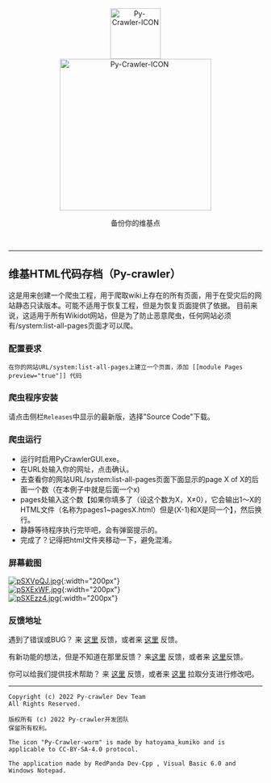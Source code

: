 <div class="center" align="center">
  <a href="#">
    <img alt="Py-Crawler-ICON" src="https://helloosdisk.wikidot.com/local--files/file:github/Pyc" width="100px">
  </a><br/>
  <img alt="Py-Crawler-ICON" src="https://helloosdisk.wikidot.com/local--files/file:github/pyctext.png" width="300px">
  <p>备份你的维基点</p>
  <img alt="" src="https://img.shields.io/github/license/HelloOSMe/Py-crawler">&nbsp;&nbsp;<img alt="" src="https://img.shields.io/github/v/release/HelloOSMe/Py-Crawler?include_prereleases">&nbsp;&nbsp;<img alt="" src="https://img.shields.io/github/stars/HelloOSMe/Py-crawler">
</div>

----------

## 维基HTML代码存档（Py-crawler）

这是用来创建一个爬虫工程，用于爬取wiki上存在的所有页面，用于在受灾后的网站静态只读版本。可能不适用于恢复工程，但是为恢复页面提供了依据。
目前来说，这适用于所有Wikidot网站，但是为了防止恶意爬虫，任何网站必须有/system:list-all-pages页面才可以爬。

### **配置要求**

```
在你的网站URL/system:list-all-pages上建立一个页面，添加 [[module Pages preview="true"]] 代码
```

### **爬虫程序安装**
请点击侧栏`Releases`中显示的最新版，选择"Source Code"下载。

### **爬虫运行**
* 运行时启用PyCrawlerGUI.exe。
* 在URL处输入你的网址，点击确认。
* 去查看你的网站URL/system:list-all-pages页面下面显示的page X of X的后面一个数（在本例子中就是后面一个x)
* pages处输入这个数【如果你填多了（设这个数为X，X≠0），它会输出1～X的HTML文件（名称为pages1~pagesX.html）但是(X-1)和X是同一个】，然后换行。
* 静静等待程序执行完毕吧，会有弹窗提示的。
* 完成了？记得把html文件夹移动一下，避免混淆。

### 屏幕截图
[![pSXVpQJ.jpg](https://s1.ax1x.com/2023/02/20/pSXVpQJ.jpg)](https://imgse.com/i/pSXVpQJ){:width="200px"}  
[![pSXExWF.jpg](https://s1.ax1x.com/2023/02/20/pSXExWF.jpg)](https://imgse.com/i/pSXExWF){:width="200px"}  
[![pSXEzz4.jpg](https://s1.ax1x.com/2023/02/20/pSXEzz4.jpg)](https://imgse.com/i/pSXEzz4){:width="200px"}

### **反馈地址**

遇到了错误或BUG？ 来 [这里](http://ld-private-website.wikidot.com/forum/c-7602918/pyc) 反馈，或者来 [这里](https://github.com/HelloOSMe/Py-crawler/issues) 反馈。

有新功能的想法，但是不知道在那里反馈？ 来[这里](http://ld-private-website.wikidot.com/forum/t-15402049/pyc-1-1-0-1-9) 反馈，或者来 [这里](https://github.com/HelloOSMe/Py-crawler/issues)反馈。

你可以给我们提供技术帮助？ 来 [这里](http://ld-private-website.wikidot.com/forum/c-7602920/) 反馈，或者来 [这里](https://github.com/HelloOSMe/Py-crawler/fork) 拉取分支进行修改吧。

----------

```
Copyright (c) 2022 Py-crawler Dev Team
All Rights Reserved.

版权所有 (c) 2022 Py-crawler开发团队
保留所有权利。

The icon "Py-Crawler-worm" is made by hatoyama_kumiko and is applicable to CC-BY-SA-4.0 protocol.

The application made by RedPanda Dev-Cpp , Visual Basic 6.0 and Windows Notepad.
```
